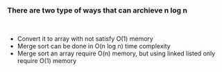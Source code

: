 ### There are two type of ways that can archieve n log n
​
- Convert it to array with not satisfy O(1) memory
- Merge sort can be done in O(n log n) time complexity
- Merge sort an array require O(n) memory, but using linked listed only require O(1) memory